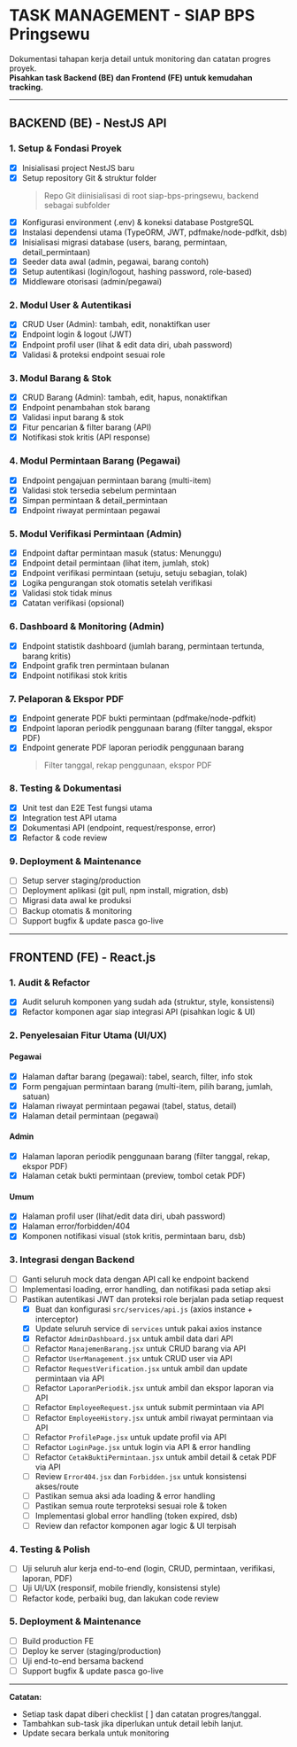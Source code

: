 # TASK MANAGEMENT - SIAP BPS Pringsewu

Dokumentasi tahapan kerja detail untuk monitoring dan catatan progres proyek.  
**Pisahkan task Backend (BE) dan Frontend (FE) untuk kemudahan tracking.**

---

## BACKEND (BE) - NestJS API

### 1. Setup & Fondasi Proyek

- [x] Inisialisasi project NestJS baru
- [x] Setup repository Git & struktur folder
  > Repo Git diinisialisasi di root siap-bps-pringsewu, backend sebagai subfolder
- [x] Konfigurasi environment (.env) & koneksi database PostgreSQL
- [x] Instalasi dependensi utama (TypeORM, JWT, pdfmake/node-pdfkit, dsb)
- [x] Inisialisasi migrasi database (users, barang, permintaan, detail_permintaan)
- [x] Seeder data awal (admin, pegawai, barang contoh)
- [x] Setup autentikasi (login/logout, hashing password, role-based)
- [x] Middleware otorisasi (admin/pegawai)

### 2. Modul User & Autentikasi

- [x] CRUD User (Admin): tambah, edit, nonaktifkan user
- [x] Endpoint login & logout (JWT)
- [x] Endpoint profil user (lihat & edit data diri, ubah password)
- [x] Validasi & proteksi endpoint sesuai role

### 3. Modul Barang & Stok

- [x] CRUD Barang (Admin): tambah, edit, hapus, nonaktifkan
- [x] Endpoint penambahan stok barang
- [x] Validasi input barang & stok
- [x] Fitur pencarian & filter barang (API)
- [x] Notifikasi stok kritis (API response)

### 4. Modul Permintaan Barang (Pegawai)

- [x] Endpoint pengajuan permintaan barang (multi-item)
- [x] Validasi stok tersedia sebelum permintaan
- [x] Simpan permintaan & detail_permintaan
- [x] Endpoint riwayat permintaan pegawai

### 5. Modul Verifikasi Permintaan (Admin)

- [x] Endpoint daftar permintaan masuk (status: Menunggu)
- [x] Endpoint detail permintaan (lihat item, jumlah, stok)
- [x] Endpoint verifikasi permintaan (setuju, setuju sebagian, tolak)
- [x] Logika pengurangan stok otomatis setelah verifikasi
- [x] Validasi stok tidak minus
- [x] Catatan verifikasi (opsional)

### 6. Dashboard & Monitoring (Admin)

- [x] Endpoint statistik dashboard (jumlah barang, permintaan tertunda, barang kritis)
- [x] Endpoint grafik tren permintaan bulanan
- [x] Endpoint notifikasi stok kritis

### 7. Pelaporan & Ekspor PDF

- [x] Endpoint generate PDF bukti permintaan (pdfmake/node-pdfkit)
- [x] Endpoint laporan periodik penggunaan barang (filter tanggal, ekspor PDF)
- [x] Endpoint generate PDF laporan periodik penggunaan barang
  > Filter tanggal, rekap penggunaan, ekspor PDF

### 8. Testing & Dokumentasi

- [x] Unit test dan E2E Test fungsi utama
- [x] Integration test API utama
- [x] Dokumentasi API (endpoint, request/response, error)
- [x] Refactor & code review

### 9. Deployment & Maintenance

- [ ] Setup server staging/production
- [ ] Deployment aplikasi (git pull, npm install, migration, dsb)
- [ ] Migrasi data awal ke produksi
- [ ] Backup otomatis & monitoring
- [ ] Support bugfix & update pasca go-live

---

## FRONTEND (FE) - React.js

### 1. Audit & Refactor

- [x] Audit seluruh komponen yang sudah ada (struktur, style, konsistensi)
- [x] Refactor komponen agar siap integrasi API (pisahkan logic & UI)

### 2. Penyelesaian Fitur Utama (UI/UX)

#### Pegawai

- [x] Halaman daftar barang (pegawai): tabel, search, filter, info stok
- [x] Form pengajuan permintaan barang (multi-item, pilih barang, jumlah, satuan)
- [x] Halaman riwayat permintaan pegawai (tabel, status, detail)
- [x] Halaman detail permintaan (pegawai)

#### Admin

- [x] Halaman laporan periodik penggunaan barang (filter tanggal, rekap, ekspor PDF)
- [x] Halaman cetak bukti permintaan (preview, tombol cetak PDF)

#### Umum

- [x] Halaman profil user (lihat/edit data diri, ubah password)
- [x] Halaman error/forbidden/404
- [x] Komponen notifikasi visual (stok kritis, permintaan baru, dsb)

### 3. Integrasi dengan Backend

- [ ] Ganti seluruh mock data dengan API call ke endpoint backend
- [ ] Implementasi loading, error handling, dan notifikasi pada setiap aksi
- [ ] Pastikan autentikasi JWT dan proteksi role berjalan pada setiap request
  - [x] Buat dan konfigurasi `src/services/api.js` (axios instance + interceptor)
  - [x] Update seluruh service di `services` untuk pakai axios instance
  - [x] Refactor `AdminDashboard.jsx` untuk ambil data dari API
  - [ ] Refactor `ManajemenBarang.jsx` untuk CRUD barang via API
  - [ ] Refactor `UserManagement.jsx` untuk CRUD user via API
  - [ ] Refactor `RequestVerification.jsx` untuk ambil dan update permintaan via API
  - [ ] Refactor `LaporanPeriodik.jsx` untuk ambil dan ekspor laporan via API
  - [ ] Refactor `EmployeeRequest.jsx` untuk submit permintaan via API
  - [ ] Refactor `EmployeeHistory.jsx` untuk ambil riwayat permintaan via API
  - [ ] Refactor `ProfilePage.jsx` untuk update profil via API
  - [ ] Refactor `LoginPage.jsx` untuk login via API & error handling
  - [ ] Refactor `CetakBuktiPermintaan.jsx` untuk ambil detail & cetak PDF via API
  - [ ] Review `Error404.jsx` dan `Forbidden.jsx` untuk konsistensi akses/route
  - [ ] Pastikan semua aksi ada loading & error handling
  - [ ] Pastikan semua route terproteksi sesuai role & token
  - [ ] Implementasi global error handling (token expired, dsb)
  - [ ] Review dan refactor komponen agar logic & UI terpisah

### 4. Testing & Polish

- [ ] Uji seluruh alur kerja end-to-end (login, CRUD, permintaan, verifikasi, laporan, PDF)
- [ ] Uji UI/UX (responsif, mobile friendly, konsistensi style)
- [ ] Refactor kode, perbaiki bug, dan lakukan code review

### 5. Deployment & Maintenance

- [ ] Build production FE
- [ ] Deploy ke server (staging/production)
- [ ] Uji end-to-end bersama backend
- [ ] Support bugfix & update pasca go-live

---

**Catatan:**

- Setiap task dapat diberi checklist [ ] dan catatan progres/tanggal.
- Tambahkan sub-task jika diperlukan untuk detail lebih lanjut.
- Update secara berkala untuk monitoring
